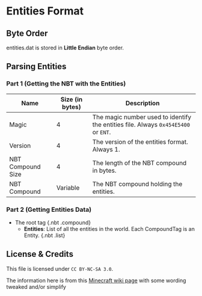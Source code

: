 # Entities Format

## Byte Order

entities.dat is stored in **Little Endian** byte order.

## Parsing Entities

### Part 1 (Getting the NBT with the Entities)

| Name | Size (in bytes) | Description |
|------|-----------------|-------------|
| Magic | 4 | The magic number used to identify the entities file. Always `0x454E5400` or `ENT`. |
| Version | 4 | The version of the entities format. Always 1. |
| NBT Compound Size | 4 | The length of the NBT compound in bytes. |
| NBT Compound | Variable | The NBT compound holding the entities. |

### Part 2 (Getting Entities Data)

<div id="treeview">

* The root tag {.nbt .compound}
    * **Entities**: List of all the entities in the world. Each CompoundTag is an Entity. {.nbt .list}

</div>

## License & Credits

This file is licensed under `CC BY-NC-SA 3.0`.

The information here is from this [Minecraft wiki page](https://minecraft.wiki/w/Bedrock_Edition_level_format/History#entities.dat) with some wording tweaked and/or simplify